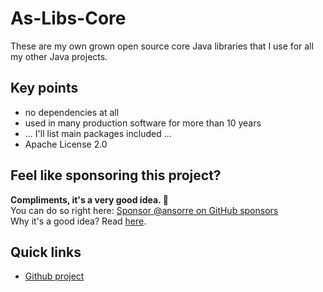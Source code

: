 # As-Libs-Core

These are my own grown open source core Java libraries that I use for all my other Java projects.

## Key points

 * no dependencies at all 
 * used in many production software for more than 10 years
 * ... I'll list main packages included ...  
 * Apache License 2.0
 
## Feel like sponsoring this project?  
**Compliments, it's a very good idea. 🤗**    
You can do so right here: [Sponsor @ansorre on GitHub sponsors](https://github.com/sponsors/ansorre)  
Why it's a good idea? Read [here](https://ansorre.github.io/sponsor/).    

## Quick links

 * [Github project](https://github.com/ansorre/As-Libs-Core)
